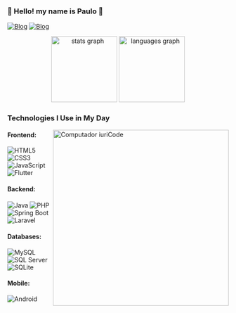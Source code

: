 ### 👋 Hello! my name is Paulo 👋
 [![Blog](https://img.shields.io/badge/Gmail-D14836?style=for-the-badge&logo=gmail&logoColor=white)](paulomaculuve758@gmail.com) [![Blog](https://img.shields.io/badge/LinkedIn-0077B5?style=for-the-badge&logo=linkedin&logoColor=white)](https://www.linkedin.com/in/paulo-maculuve/)

<div align="center">
  <img src="https://github-readme-stats.vercel.app/api?username=paulo-maculuve&show_icons=true&theme=tokyonight" height="150" alt="stats graph"  />
  <img src="https://github-readme-stats.vercel.app/api/top-langs?username=paulo-maculuve&locale=en&hide_title=false&layout=compact&card_width=320&langs_count=5&theme=tokyonight&hide_border=false" height="150" alt="languages graph"  />
</div>

### Technologies I Use in My Day

<img src="https://raw.githubusercontent.com/MicaelliMedeiros/micaellimedeiros/master/image/computer-illustration.png" min-width="400px" max-width="400px" width="400px" align="right" alt="Computador iuriCode">

#### Frontend:
<img align="center" alt="HTML5" src="https://img.shields.io/badge/HTML5-E34F26?style=for-the-badge&logo=html5&logoColor=white"/> <img align="center" alt="CSS3" src="https://img.shields.io/badge/CSS3-1572B6?style=for-the-badge&logo=css3&logoColor=white"/> <img align="center" alt="JavaScript" src="https://img.shields.io/badge/JavaScript-F7DF1E?style=for-the-badge&logo=javascript&logoColor=black"/> <img align="center" alt="Flutter" src="https://img.shields.io/badge/Flutter-02569B?style=for-the-badge&logo=flutter&logoColor=white"/>

#### Backend:
<img align="center" alt="Java" src="https://img.shields.io/badge/Java-ED8B00?style=for-the-badge&logo=java&logoColor=white"/> <img align="center" alt="PHP" src="https://img.shields.io/badge/PHP-777BB4?style=for-the-badge&logo=php&logoColor=white"/> <img align="center" alt="Spring Boot" src="https://img.shields.io/badge/Spring_Boot-6DB33F?style=for-the-badge&logo=spring&logoColor=white"/> <img align="center" alt="Laravel" src="https://img.shields.io/badge/Laravel-FF2D20?style=for-the-badge&logo=laravel&logoColor=white"/>

#### Databases:
<img align="center" alt="MySQL" src="https://img.shields.io/badge/MySQL-4479A1?style=for-the-badge&logo=mysql&logoColor=white"/> <img align="center" alt="SQL Server" src="https://img.shields.io/badge/SQL_Server-CC2927?style=for-the-badge&logo=microsoft-sql-server&logoColor=white"/> <img align="center" alt="SQLite" src="https://img.shields.io/badge/SQLite-003B57?style=for-the-badge&logo=sqlite&logoColor=white"/>

#### Mobile:
<img align="center" alt="Android" src="https://img.shields.io/badge/Android-3DDC84?style=for-the-badge&logo=android&logoColor=white"/>

